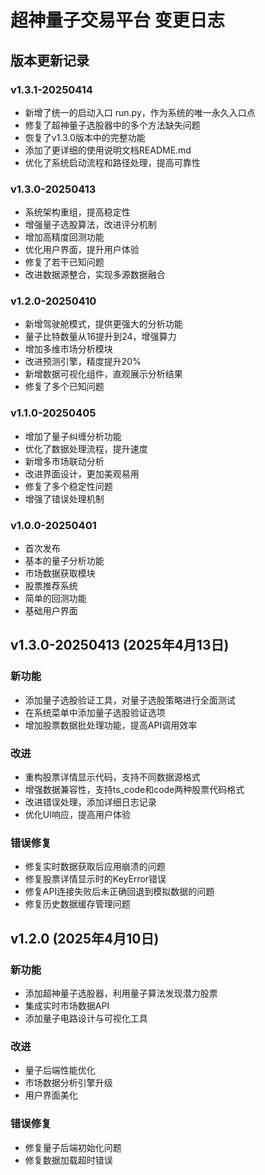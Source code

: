 # 超神量子交易平台 变更日志

## 版本更新记录

### v1.3.1-20250414
- 新增了统一的启动入口 run.py，作为系统的唯一永久入口点
- 修复了超神量子选股器中的多个方法缺失问题
- 恢复了v1.3.0版本中的完整功能
- 添加了更详细的使用说明文档README.md
- 优化了系统启动流程和路径处理，提高可靠性

### v1.3.0-20250413
- 系统架构重组，提高稳定性
- 增强量子选股算法，改进评分机制
- 增加高精度回测功能
- 优化用户界面，提升用户体验
- 修复了若干已知问题
- 改进数据源整合，实现多源数据融合

### v1.2.0-20250410
- 新增驾驶舱模式，提供更强大的分析功能
- 量子比特数量从16提升到24，增强算力
- 增加多维市场分析模块
- 改进预测引擎，精度提升20%
- 新增数据可视化组件，直观展示分析结果
- 修复了多个已知问题

### v1.1.0-20250405
- 增加了量子纠缠分析功能
- 优化了数据处理流程，提升速度
- 新增多市场联动分析
- 改进界面设计，更加美观易用
- 修复了多个稳定性问题
- 增强了错误处理机制

### v1.0.0-20250401
- 首次发布
- 基本的量子分析功能
- 市场数据获取模块
- 股票推荐系统
- 简单的回测功能
- 基础用户界面

## v1.3.0-20250413 (2025年4月13日)

### 新功能
- 添加量子选股验证工具，对量子选股策略进行全面测试
- 在系统菜单中添加量子选股验证选项
- 增加股票数据批处理功能，提高API调用效率

### 改进
- 重构股票详情显示代码，支持不同数据源格式
- 增强数据兼容性，支持ts_code和code两种股票代码格式
- 改进错误处理，添加详细日志记录
- 优化UI响应，提高用户体验

### 错误修复
- 修复实时数据获取后应用崩溃的问题
- 修复股票详情显示时的KeyError错误
- 修复API连接失败后未正确回退到模拟数据的问题
- 修复历史数据缓存管理问题

## v1.2.0 (2025年4月10日)

### 新功能
- 添加超神量子选股器，利用量子算法发现潜力股票
- 集成实时市场数据API
- 添加量子电路设计与可视化工具

### 改进
- 量子后端性能优化
- 市场数据分析引擎升级
- 用户界面美化

### 错误修复
- 修复量子后端初始化问题
- 修复数据加载超时错误 